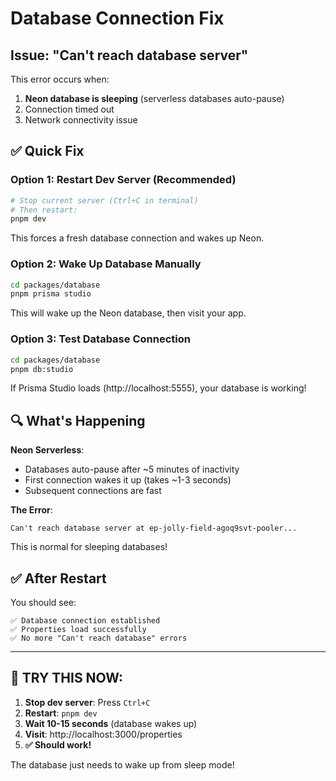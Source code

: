 # Database Connection Fix

## Issue: "Can't reach database server"

This error occurs when:
1. **Neon database is sleeping** (serverless databases auto-pause)
2. Connection timed out
3. Network connectivity issue

## ✅ Quick Fix

### Option 1: Restart Dev Server (Recommended)

```bash
# Stop current server (Ctrl+C in terminal)
# Then restart:
pnpm dev
```

This forces a fresh database connection and wakes up Neon.

### Option 2: Wake Up Database Manually

```bash
cd packages/database
pnpm prisma studio
```

This will wake up the Neon database, then visit your app.

### Option 3: Test Database Connection

```bash
cd packages/database
pnpm db:studio
```

If Prisma Studio loads (http://localhost:5555), your database is working!

## 🔍 What's Happening

**Neon Serverless**:
- Databases auto-pause after ~5 minutes of inactivity
- First connection wakes it up (takes ~1-3 seconds)
- Subsequent connections are fast

**The Error**:
```
Can't reach database server at ep-jolly-field-agoq9svt-pooler...
```

This is normal for sleeping databases!

## ✅ After Restart

You should see:
```
✅ Database connection established
✅ Properties load successfully
✅ No more "Can't reach database" errors
```

---

## 🎯 **TRY THIS NOW:**

1. **Stop dev server**: Press `Ctrl+C`
2. **Restart**: `pnpm dev`
3. **Wait 10-15 seconds** (database wakes up)
4. **Visit**: http://localhost:3000/properties
5. **✅ Should work!**

The database just needs to wake up from sleep mode!

